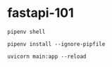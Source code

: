 # fastapi-101

```
pipenv shell
```

```
pipenv install --ignore-pipfile
```

```
uvicorn main:app --reload
```
